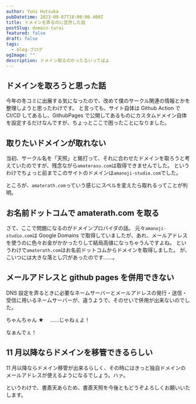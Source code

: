 ```yaml
---
author: Yuni Hutsuka
pubDatetime: 2023-09-07T18:00:00.400Z
title: ドメインを弄るのに苦労した話
postSlug: domain-turai
featured: false
draft: false
tags:
  - blog-ブログ
ogImage: ""
description: ドメイン取るのかったるいってばよ
---
```


## ドメインを取ろうと思った話

今年の冬コミに出展する気になったので、改めて僕のサークル関連の情報とかを整理しようと思ったわけです。
と言っても、サイト自体は Github Action で CI/CD してあるし、GithubPages で公開してあるものにカスタムドメイン自体を設定するだけなんですが、ちょっとここで困ったことになりました。

## 取りたいドメインが取れない

当初、サークル名を「天照」と銘打って、それに合わせたドメインを取ろうと考えていたのですが、残念ながら`amaterasu.com`は取得できませんでした。
というわけでちょっと前までこのサイトのドメインは`amanoji-studio.com`でした。

ところが、`amaterath.com`っていう感じにスペルを変えたら取れるってことが判明。

## お名前ドットコムで amaterath.com を取る

さて、ここで問題になるのがドメインプロバイダの話。
元々`amanoji-studio.com`は Google Domains で取得していましたが、あれ、メールアドレスを使うのに色々お金がかかったりして結局高値になっちゃうんですよね。
というわけで`amaterath.com`はお名前ドットコムからドメインを取得しました。
が、こいつには大きな落とし穴があったのです……。

## メールアドレスと github pages を併用できない

DNS 設定を弄るときに必要なネームサーバーとメールアドレスの発行・送信・受信に用いるネームサーバーが、違うようで、そのせいで併用が出来ないのでした。

ちゃんちゃん ★ 　……じゃねぇよ！

なぁんでぇ！

## 11 月以降ならドメインを移管できるらしい

11 月以降ならドメイン移管が出来るらしく、その時にはきっと独自ドメインのメールアドレスが使えるようになるでしょう。ハァ。

というわけで、書斎天あらため、書斎天照を今後ともどうぞよろしくお願いいたします。
